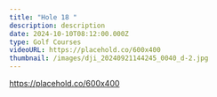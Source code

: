 ```yaml
---
title: "Hole 18 "
description: description
date: 2024-10-10T08:12:00.000Z
type: Golf Courses
videoURL: https://placehold.co/600x400
thumbnail: /images/dji_20240921144245_0040_d-2.jpg
---
```

https://placehold.co/600x400

